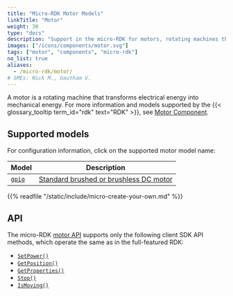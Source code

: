 ```yaml
---
title: "Micro-RDK Motor Models"
linkTitle: "Motor"
weight: 30
type: "docs"
description: "Support in the micro-RDK for motors, rotating machines that transform electrical energy into mechanical energy."
images: ["/icons/components/motor.svg"]
tags: ["motor", "components", "micro-rdk"]
no_list: true
aliases:
  - /micro-rdk/motor/
# SMEs: Nick M., Gautham V.
---
```


A motor is a rotating machine that transforms electrical energy into mechanical energy.
For more information and models supported by the {{< glossary_tooltip term_id="rdk" text="RDK" >}}, see [Motor Component](/components/motor/).

## Supported models

For configuration information, click on the supported motor model name:

<!-- prettier-ignore -->
| Model | Description |
| ----- | ----------- |
| [`gpio`](./gpio/) | [Standard brushed or brushless DC motor](https://en.wikipedia.org/wiki/DC_motor) |

{{% readfile "/static/include/micro-create-your-own.md" %}}

## API

The micro-RDK [motor API](/components/motor/#api) supports only the following client SDK API methods, which operate the same as in the full-featured RDK:

- [`SetPower()`](/components/motor/#setpower)
- [`GetPosition()`](/components/motor/#getposition)
- [`GetProperties()`](/components/motor/#getproperties)
- [`Stop()`](/components/motor/#stop)
- [`IsMoving()`](/components/motor/#ismoving)
